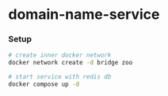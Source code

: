 # domain-name-service

### Setup
```bash
# create inner docker network
docker network create -d bridge zoo

# start service with redis db
docker compose up -d
```